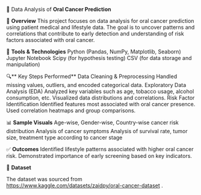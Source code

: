 🧠 Data Analysis of **Oral Cancer Prediction**

📌 **Overview**
This project focuses on data analysis for oral cancer prediction using patient medical and lifestyle data. The goal is to uncover patterns and correlations that contribute to early detection and understanding of risk factors associated with oral cancer.

🧪 **Tools & Technologies**
Python (Pandas, NumPy, Matplotlib, Seaborn)
Jupyter Notebook
Scipy (for hypothesis testing)
CSV (for data storage and manipulation)

🔍** Key Steps Performed**
Data Cleaning & Preprocessing
Handled missing values, outliers, and encoded categorical data.
Exploratory Data Analysis (EDA)
Analyzed key variables such as age, tobacco usage, alcohol consumption, etc.
Visualized data distributions and correlations.
Risk Factor Identification
Identified features most associated with oral cancer presence.
Used correlation heatmaps and group comparisons.

📊 **Sample Visuals**
Age-wise, Gender-wise, Country-wise cancer risk distribution
Analysis of cancer symptoms
Analysis of survival rate, tumor size, treatment type according to cancer stage

✅ **Outcomes**
Identified lifestyle patterns associated with higher oral cancer risk.
Demonstrated importance of early screening based on key indicators.


📎 **Dataset**

The dataset was sourced from https://www.kaggle.com/datasets/zaidpy/oral-cancer-dataset .
